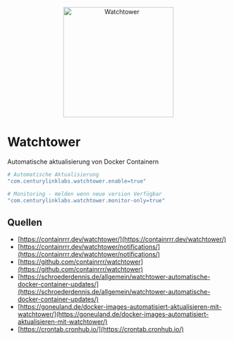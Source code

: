 <p align="center">
<a href="https://containrrr.dev/watchtower/"><img src="https://containrrr.dev/watchtower/images/logo-450px.png" width="250" alt="Watchtower"></a><br/>
</p>

# Watchtower

Automatische aktualisierung von Docker Containern

```yaml
# Automatische Aktualisierung
"com.centurylinklabs.watchtower.enable=true"

# Monitoring - melden wenn neue version Verfügbar
"com.centurylinklabs.watchtower.monitor-only=true"
```

## Quellen
* [https://containrrr.dev/watchtower/](https://containrrr.dev/watchtower/)
* [https://containrrr.dev/watchtower/notifications/](https://containrrr.dev/watchtower/notifications/)
* [https://github.com/containrrr/watchtower](https://github.com/containrrr/watchtower)
* [https://schroederdennis.de/allgemein/watchtower-automatische-docker-container-updates/](https://schroederdennis.de/allgemein/watchtower-automatische-docker-container-updates/)
* [https://goneuland.de/docker-images-automatisiert-aktualisieren-mit-watchtower/](https://goneuland.de/docker-images-automatisiert-aktualisieren-mit-watchtower/)
* [https://crontab.cronhub.io/](https://crontab.cronhub.io/)